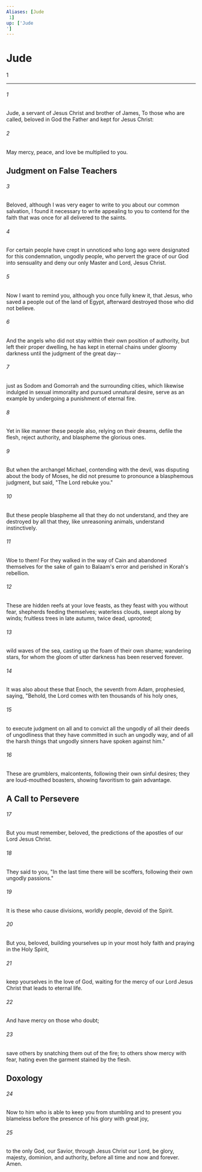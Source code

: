 ```yaml
---
Aliases: [Jude 1]
up: ['Jude']
---
```

# Jude 1

***
 

###### 1 
Jude, a servant of Jesus Christ and brother of James, To those who are called, beloved in God the Father and kept for Jesus Christ:  

###### 2 
May mercy, peace, and love be multiplied to you.  ## Judgment on False Teachers  

###### 3 
Beloved, although I was very eager to write to you about our common salvation, I found it necessary to write appealing to you to contend for the faith that was once for all delivered to the saints.  

###### 4 
For certain people have crept in unnoticed who long ago were designated for this condemnation, ungodly people, who pervert the grace of our God into sensuality and deny our only Master and Lord, Jesus Christ.  

###### 5 
Now I want to remind you, although you once fully knew it, that Jesus, who saved a people out of the land of Egypt, afterward destroyed those who did not believe.  

###### 6 
And the angels who did not stay within their own position of authority, but left their proper dwelling, he has kept in eternal chains under gloomy darkness until the judgment of the great day--  

###### 7 
just as Sodom and Gomorrah and the surrounding cities, which likewise indulged in sexual immorality and pursued unnatural desire, serve as an example by undergoing a punishment of eternal fire.  

###### 8 
Yet in like manner these people also, relying on their dreams, defile the flesh, reject authority, and blaspheme the glorious ones.  

###### 9 
But when the archangel Michael, contending with the devil, was disputing about the body of Moses, he did not presume to pronounce a blasphemous judgment, but said, "The Lord rebuke you."  

###### 10 
But these people blaspheme all that they do not understand, and they are destroyed by all that they, like unreasoning animals, understand instinctively.  

###### 11 
Woe to them! For they walked in the way of Cain and abandoned themselves for the sake of gain to Balaam's error and perished in Korah's rebellion.  

###### 12 
These are hidden reefs at your love feasts, as they feast with you without fear, shepherds feeding themselves; waterless clouds, swept along by winds; fruitless trees in late autumn, twice dead, uprooted;  

###### 13 
wild waves of the sea, casting up the foam of their own shame; wandering stars, for whom the gloom of utter darkness has been reserved forever.  

###### 14 
It was also about these that Enoch, the seventh from Adam, prophesied, saying, "Behold, the Lord comes with ten thousands of his holy ones,  

###### 15 
to execute judgment on all and to convict all the ungodly of all their deeds of ungodliness that they have committed in such an ungodly way, and of all the harsh things that ungodly sinners have spoken against him."  

###### 16 
These are grumblers, malcontents, following their own sinful desires; they are loud-mouthed boasters, showing favoritism to gain advantage.  ## A Call to Persevere  

###### 17 
But you must remember, beloved, the predictions of the apostles of our Lord Jesus Christ.  

###### 18 
They said to you, "In the last time there will be scoffers, following their own ungodly passions."  

###### 19 
It is these who cause divisions, worldly people, devoid of the Spirit.  

###### 20 
But you, beloved, building yourselves up in your most holy faith and praying in the Holy Spirit,  

###### 21 
keep yourselves in the love of God, waiting for the mercy of our Lord Jesus Christ that leads to eternal life.  

###### 22 
And have mercy on those who doubt;  

###### 23 
save others by snatching them out of the fire; to others show mercy with fear, hating even the garment stained by the flesh.  ## Doxology  

###### 24 
Now to him who is able to keep you from stumbling and to present you blameless before the presence of his glory with great joy,  

###### 25 
to the only God, our Savior, through Jesus Christ our Lord, be glory, majesty, dominion, and authority, before all time and now and forever. Amen.
